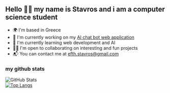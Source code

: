 ## Hello 👋🏻 my name is Stavros and i am a computer science student

- 🌍 I'm based in Greece
- 🦾 I'm currently working on my [AI chat bot web application](https://github.com/ArcaneIrvine/Artificial-Intelligent_chatbot_application)
- 🧠 I'm currently learning web development and AI
- 🫶🏻 I'm open to collaborating on interesting and fun projects
- 📬 You can contact me at efth.stavros@gmail.com

### my github stats
![GitHub Stats](https://github-readme-stats.vercel.app/api?username=ArcaneIrvine&theme=tokyonight)
<br />
[![Top Langs](https://github-readme-stats.vercel.app/api/top-langs/?username=ArcaneIrvine&hide=c++&theme=tokyonight)](https://github.com/anuraghazra/github-readme-stats)
